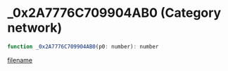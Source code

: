 # _0x2A7776C709904AB0 (Category network)

```js
function _0x2A7776C709904AB0(p0: number): number
```

[filename](_0x2A7776C709904AB0_m.md ':include')